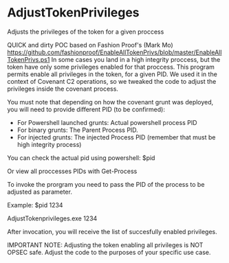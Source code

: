 # AdjustTokenPrivileges
Adjusts the privileges of the token for a given proccess

QUICK and dirty POC based on Fashion Proof's (Mark Mo) https://github.com/fashionproof/EnableAllTokenPrivs/blob/master/EnableAllTokenPrivs.ps1
In some cases you land in a high integrity proccess, but the token have only some privileges enabled for that proccess. 
This program permits enable all privileges in the token, for a given PID.
We used it in the context of Covenant C2 operations, so we tweaked the code to adjust the privileges inside the covenant process.

You must note that depending on how the covenant grunt was deployed, you will need to provide different PID (to be confirmed):
* For Powershell launched grunts: Actual powershell process PID
* For binary grunts: The Parent Process PID.
* For injected grunts: The injected Process PID (remember that must be high integrity process)

You can check the actual pid using powershell:
$pid

Or view all proccesses PIDs with 
Get-Process

To invoke the prorgram you need to pass the PID of the process to be adjusted as parameter.

Example:
$pid
1234

AdjustTokenprivileges.exe 1234

After invocation, you will receive the list of succesfully enabled privileges.


IMPORTANT NOTE: Adjusting the token enabling all privileges is NOT OPSEC safe. Adjust the code to the purposes of your specific use case.

